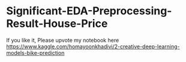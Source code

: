 # Significant-EDA-Preprocessing-Result-House-Price
If you like it, Please upvote my notebook here https://www.kaggle.com/homayoonkhadivi/2-creative-deep-learning-models-bike-prediction
